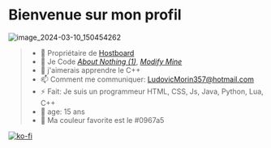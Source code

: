 # Bienvenue sur mon profil 
![image_2024-03-10_150454262](https://github.com/Abstra208/Abstra208/assets/94720847/8c2d9cf7-ab62-43d4-89c3-73b59050c7c7)

> - 🔑 Propriétaire de [Hostboard](https://github.com/hostboard)
> - 🔭 Je Code *[About Nothing (1)](https://abstra208.github.io/About-Nothing-1)*, *[Modify Mine](https://modify-mine.netlify.com)*
> - 🌱 j'aimerais apprendre le C++
> - 📫 Comment me communiquer: LudovicMorin357@hotmail.com
> - ⚡ Fait: Je suis un programmeur HTML, CSS, Js, Java, Python, Lua, C++
> - 🎉 age: 15 ans
> - 🔵 Ma couleur favorite est le #0967a5

[![ko-fi](https://ko-fi.com/img/githubbutton_sm.svg)](https://ko-fi.com/Q5Q1R3J4Q)

